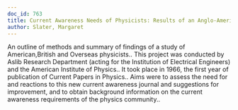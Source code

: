 ```yaml
---
doc_id: 763
title: Current Awareness Needs of Physicists: Results of an Anglo-American Study
author: Slater, Margaret
---
```


An outline of methods and summary of findings of a study of American,British
and Overseas physicists.. This project was conducted by Aslib Research 
Department (acting for the Institution of Electrical Engineers) and the 
American Institute of Physics.. It took place in 1966, the first year of
publication of Current Papers in Physics.. Aims were to assess the need for and
reactions to this new current awareness journal and suggestions for improvement,
and to obtain background information on the current awareness requirements of 
the physics community..